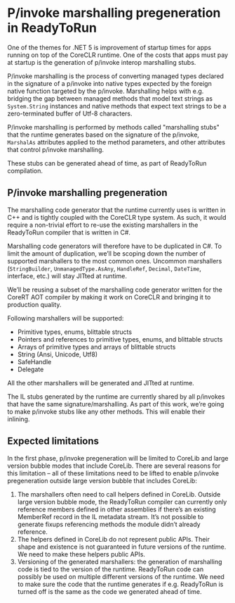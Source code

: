 # P/invoke marshalling pregeneration in ReadyToRun

One of the themes for .NET 5 is improvement of startup times for apps running on top of the CoreCLR runtime. One of the costs that apps must pay at startup is the generation of p/invoke interop marshalling stubs.

P/invoke marshalling is the process of converting managed types declared in the signature of a p/invoke into native types expected by the foreign native function targeted by the p/invoke. Marshalling helps with e.g. bridging the gap between managed methods that model text strings as `System.String` instances and native methods that expect text strings to be a zero-terminated buffer of Utf-8 characters.

P/invoke marshalling is performed by methods called "marshalling stubs" that the runtime generates based on the signature of the p/invoke, `MarshalAs` attributes applied to the method parameters, and other attributes that control p/invoke marshalling.

These stubs can be generated ahead of time, as part of ReadyToRun compilation.

## P/invoke marshalling pregeneration

The marshalling code generator that the runtime currently uses is written in C++ and is tightly coupled with the CoreCLR type system. As such, it would require a non-trivial effort to re-use the existing marshallers in the ReadyToRun compiler that is written in C#.

Marshalling code generators will therefore have to be duplicated in C#. To limit the amount of duplication, we’ll be scoping down the number of supported marshallers to the most common ones. Uncommon marshallers (`StringBuilder`, `UnmanagedType.AsAny`, `HandleRef`, `Decimal`, `DateTime`, interface, etc.) will stay JITted at runtime.

We’ll be reusing a subset of the marshalling code generator written for the CoreRT AOT compiler by making it work on CoreCLR and bringing it to production quality.

Following marshallers will be supported:

* Primitive types, enums, blittable structs
* Pointers and references to primitive types, enums, and blittable structs
* Arrays of primitive types and arrays of blittable structs
* String (Ansi, Unicode, Utf8)
* SafeHandle
* Delegate

All the other marshallers will be generated and JITted at runtime.

The IL stubs generated by the runtime are currently shared by all p/invokes that have the same signature/marshalling. As part of this work, we’re going to make p/invoke stubs like any other methods. This will enable their inlining.

## Expected limitations

In the first phase, p/invoke pregeneration will be limited to CoreLib and large version bubble modes that include CoreLib. There are several reasons for this limitation – all of these limitations need to be lifted to enable p/invoke pregeneration outside large version bubble that includes CoreLib:

1. The marshallers often need to call helpers defined in CoreLib. Outside large version bubble mode, the ReadyToRun compiler can currently only reference members defined in other assemblies if there’s an existing MemberRef record in the IL metadata stream. It’s not possible to generate fixups referencing methods the module didn’t already reference.
2. The helpers defined in CoreLib do not represent public APIs. Their shape and existence is not guaranteed in future versions of the runtime. We need to make these helpers public APIs.
3. Versioning of the generated marshallers: the generation of marshalling code is tied to the version of the runtime. ReadyToRun code can possibly be used on multiple different versions of the runtime. We need to make sure the code that the runtime generates if e.g. ReadyToRun is turned off is the same as the code we generated ahead of time.
